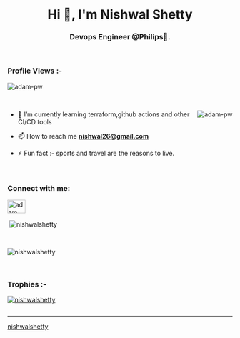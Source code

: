 <h1 align="center">Hi 👋, I'm Nishwal Shetty</h1>
<h3 align="center">Devops Engineer @Philips🌟.</h3>

<br>

<p align="right"> <h3>Profile Views :-</h3> <img src="https://komarev.com/ghpvc/?username=adam-pw&label=Profile%20views&color=0e75b6&style=flat"
    alt="adam-pw" /> 
  </p>

<br>

<p><img align="right" src="https://github.com/Adam-pw/Adam-pw/blob/main/animation_500_kxa883sd.gif" alt="adam-pw" /></p>


- 🌱 I’m currently learning terraform,github actions and other CI/CD tools

- 📫 How to reach me **nishwal26@gmail.com**

- ⚡ Fun fact :- sports and travel are the reasons to live.

<br>

<h3 align="left">Connect with me:</h3>
<p align="left">
  <a href="https://linkedin.com/in/nishwal-shetty-b58190143" target="blank"><img align="center"
      src="https://raw.githubusercontent.com/rahuldkjain/github-profile-readme-generator/master/src/images/icons/Social/linked-in-alt.svg"
     alt="adam pithewan" height="30" width="40" /></a>
    
</p>

<p>&nbsp;<img align="center" src="https://github-readme-stats.vercel.app/api?username=nishwalshetty&show_icons=true&locale=en"
    alt="nishwalshetty" /></p>

<br>

<p><img align="center" src="https://github-readme-streak-stats.herokuapp.com/?user=nishwalshetty&" alt="nishwalshetty" /></p>

<br>
<h3>Trophies :-</h3>
<p align="left"> <a href="https://github.com/ryo-ma/github-profile-trophy"><img
      src="https://github-profile-trophy.vercel.app/?username=nishwalshetty" alt="nishwalshetty" /></a> </p>

<p align="left"> <a href="https://twitter.com/" target="blank"><img
      src="https://img.shields.io/twitter/follow/?logo=twitter&style=for-the-badge" alt="" /></a> </p>


------------------------------------------------------------------------------------------------------------------------------------------
[nishwalshetty](https://github.com/nishwalshetty)

